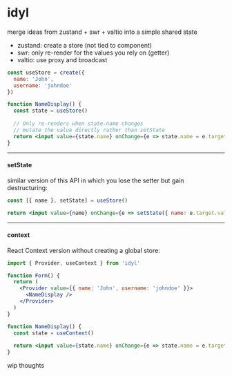 # idyl

merge ideas from zustand + swr + valtio into a simple shared state
- zustand: create a store (not tied to component)
- swr: only re-render for the values you rely on (getter)
- valtio: use proxy and broadcast

```jsx
const useStore = create({
  name: 'John',
  username: 'johndoe'
})

function NameDisplay() {
  const state = useStore()
  
  // Only re-renders when state.name changes
  // mutate the value directly rather than setState
  return <input value={state.name} onChange={e => state.name = e.target.value} />
}
```

---

#### setState

similar version of this API in which you lose the setter but gain destructuring:

```jsx
const [{ name }, setState] = useStore()

return <input value={name} onChange={e => setState({ name: e.target.value })} />
```

---

#### context

React Context version without creating a global store:

```jsx
import { Provider, useContext } from 'idyl'

function Form() {
  return (
    <Provider value={{ name: 'John', username: 'johndoe' }}>
      <NameDisplay />
    </Provider>
  )
}

function NameDisplay() {
  const state = useContext()
  
  return <input value={state.name} onChange={e => state.name = e.target.value} />
}
```


wip thoughts
